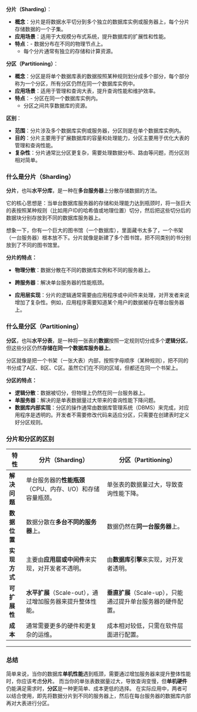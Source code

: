 **分片（Sharding）**：

- **概念**：分片是将数据水平切分到多个独立的数据库实例或服务器上，每个分片存储数据的一个子集。
- **应用场景**：适用于大规模分布式系统，提升数据库的扩展性和性能。
- **特点**：- 数据分布在不同的物理节点上。
    - 每个分片通常有独立的存储和计算资源。

**分区（Partitioning）**：

- **概念**：分区是将单个数据库表的数据按照某种规则划分成多个部分，每个部分称为一个分区，所有分区仍然在同一个数据库实例中。
- **应用场景**：适用于管理和查询大表，提升查询性能和维护效率。
- **特点**：- 分区在同一个数据库实例内。
    - 分区之间共享数据库的资源。

**区别**：

- **范围**：分片涉及多个数据库实例或服务器，分区则是在单个数据库实例内。
- **目的**：分片主要用于扩展数据库的容量和处理能力，分区主要用于优化大表的管理和查询性能。
- **复杂性**：分片通常比分区更复杂，需要处理数据分布、路由等问题，而分区则相对简单。


### 什么是分片（Sharding）

**分片**，也叫**水平分库**，是一种在**多台服务器**上分散存储数据的方法。

它的核心思想是：当单台数据库服务器的存储和处理能力达到瓶颈时，将一张巨大的表按照某种规则（比如用户ID的哈希值或地理位置）切分，然后把这些切分后的数据块分别存放到不同的数据库服务器上。

想象一下，你有一个巨大的图书馆（一个数据库），里面藏书太多了，一个书架（一台服务器）根本放不下。分片就像是新建了多个图书馆，把不同类别的书分别放到了不同的图书馆里。

**分片的特点：**

- **物理分散**：数据分散在不同的数据库实例和不同的服务器上。
    
- **跨服务器**：解决单台服务器的性能瓶颈。
    
- **应用层实现**：分片的逻辑通常需要由应用程序或中间件来处理，对开发者来说增加了复杂性。例如，应用程序需要知道某个用户的数据被存在哪台服务器上。
### 什么是分区（Partitioning）

**分区**，也叫**水平分表**，是一种将一张表的**数据**按照一定规则切分成多个**逻辑分区**，但这些分区仍然**存储在同一个数据库服务器上**。

分区就像是把一个书架（一张大表）内部，按照字母顺序（某种规则），把不同的书分成了A区、B区、C区。虽然它们在不同的区域，但都还在同一个书架上。

**分区的特点：**

- **逻辑分散**：数据被切分，但物理上仍然在同一台服务器上。
- **单服务器**：解决的是单表数据量过大带来的查询性能下降问题。
- **数据库内部实现**：分区的操作通常由数据库管理系统（DBMS）来完成，对应用程序是透明的。开发者不需要修改代码来适应分区，只需要在创建表时定义好分区规则。
### 分片和分区的区别

|特性|分片（Sharding）|分区（Partitioning）|
|---|---|---|
|**解决问题**|单台服务器的**性能瓶颈**（CPU、内存、I/O）和存储容量瓶颈。|单张表的数据量过大，导致查询性能下降。|
|**数据位置**|数据分散在**多台不同的服务器**上。|数据仍然在**同一台服务器**上。|
|**实现方式**|主要由**应用层或中间件**来实现，对开发者不透明。|由**数据库引擎**来实现，对开发者透明。|
|**可扩展性**|**水平扩展**（Scale-out），通过增加服务器来提升整体性能。|**垂直扩展**（Scale-up），只能通过提升单台服务器的硬件配置。|
|**成本**|通常需要更多的硬件和更复杂的运维。|成本相对较低，只需在软件层面进行配置。|

---

### 总结

简单来说，当你的数据库**单机性能**遇到瓶颈，需要通过增加服务器来提升整体性能时，你应该考虑**分片**。
而当你的单张表数据量过大，导致查询变慢，但**单机硬件**仍能满足需求时，**分区**是一种更简单、成本更低的选择。
在实际应用中，两者可以结合使用，即先将数据分片到不同的服务器上，然后在每台服务器的数据库内部再对大表进行分区。